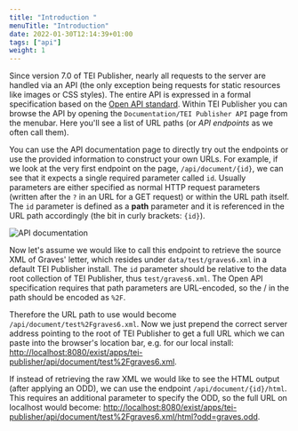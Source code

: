 ```yaml
---
title: "Introduction "
menuTitle: "Introduction"
date: 2022-01-30T12:14:39+01:00
tags: ["api"]
weight: 1
---
```


Since version 7.0 of TEI Publisher, nearly all requests to the server are handled via an API (the only exception being requests for static resources like images or CSS styles). The entire API is expressed in a formal specification based on the [Open API standard](http://spec.openapis.org/oas/v3.0.3). Within TEI Publisher you can browse the API by opening the `Documentation/TEI Publisher API` page from the menubar. Here you'll see a list of URL paths (or *API endpoints* as we often call them).

You can use the API documentation page to directly try out the endpoints or use the provided information to construct your own URLs. For example, if we look at the very first endpoint on the page, `/api/document/{id}`, we can see that it expects a single required parameter called `id`. Usually parameters are either specified as normal HTTP request parameters (written after the `?` in an URL for a GET request) or within the URL path itself. The `id` parameter is defined as a **path** parameter and it is referenced in the URL path accordingly (the bit in curly brackets: `{id}`).

![API documentation](/images/api-documents.png)

Now let's assume we would like to call this endpoint to retrieve the source XML of Graves' letter, which resides under `data/test/graves6.xml` in a default TEI Publisher install. The `id` parameter should be relative to the data root collection of TEI Publisher, thus `test/graves6.xml`. The Open API specification requires that path parameters are URL-encoded, so the / in the path should be encoded as `%2F`.

Therefore the URL path to use would become `/api/document/test%2Fgraves6.xml`. Now we just prepend the correct server address pointing to the root of TEI Publisher to get a full URL which we can paste into the browser's location bar, e.g. for our local install: <http://localhost:8080/exist/apps/tei-publisher/api/document/test%2Fgraves6.xml>.

If instead of retrieving the raw XML we would like to see the HTML output (after applying an ODD), we can use the endpoint `/api/document/{id}/html`. This requires an additional parameter to specify the ODD, so the full URL on localhost would become: <http://localhost:8080/exist/apps/tei-publisher/api/document/test%2Fgraves6.xml/html?odd=graves.odd>.